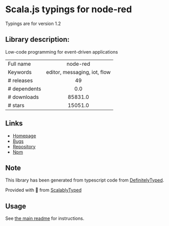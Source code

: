 
# Scala.js typings for node-red

Typings are for version 1.2

## Library description:
Low-code programming for event-driven applications

|                    |                 |
| ------------------ | :-------------: |
| Full name          | node-red |
| Keywords           | editor, messaging, iot, flow |
| # releases         | 49 |
| # dependents       | 0.0 |
| # downloads        | 85831.0 |
| # stars            | 15051.0 |

## Links
- [Homepage](http://nodered.org)
- [Bugs](https://github.com/node-red/node-red/issues)
- [Repository](https://github.com/node-red/node-red)
- [Npm](https://www.npmjs.com/package/node-red)
    


## Note
This library has been generated from typescript code from [DefinitelyTyped](https://definitelytyped.org).

Provided with :purple_heart: from [ScalablyTyped](https://github.com/oyvindberg/ScalablyTyped)

## Usage
See [the main readme](../../readme.md) for instructions.


